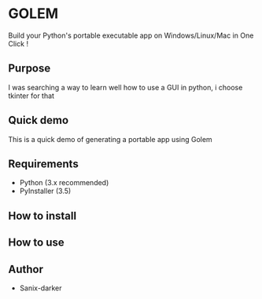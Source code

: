 # GOLEM

Build your Python's portable executable app on Windows/Linux/Mac in One Click !

## Purpose

I was searching a way to learn well how to use a GUI in python, i choose tkinter for that

## Quick demo

This is a quick demo of generating a portable app using Golem

## Requirements

- Python (3.x recommended)
- PyInstaller (3.5)

## How to install


## How to use


## Author

- Sanix-darker